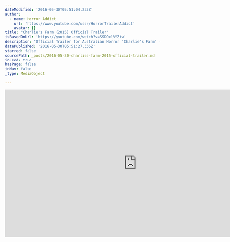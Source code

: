 ```yaml
---
dateModified: '2016-05-30T05:51:04.233Z'
author:
  - name: Horror Addict
    url: 'https://www.youtube.com/user/HorrorTrailerAddict'
    avatar: {}
title: "Charlie's Farm (2015) Official Trailer"
isBasedOnUrl: 'https://youtube.com/watch?v=SSDOxlVYZiw'
description: "Official Trailer for Australian Horror 'Charlie's Farm' (2015) Edited by Michael J Gilbert"
datePublished: '2016-05-30T05:51:27.536Z'
starred: false
sourcePath: _posts/2016-05-30-charlies-farm-2015-official-trailer.md
inFeed: true
hasPage: false
inNav: false
_type: MediaObject

---
```

<iframe src="https://cdn.embedly.com/widgets/media.html?src=https%3A%2F%2Fwww.youtube.com%2Fembed%2FSSDOxlVYZiw%3Ffeature%3Doembed&amp;url=http%3A%2F%2Fwww.youtube.com%2Fwatch%3Fv%3DSSDOxlVYZiw&amp;image=https%3A%2F%2Fi.ytimg.com%2Fvi%2FSSDOxlVYZiw%2Fhqdefault.jpg&amp;key=b7d04c9b404c499eba89ee7072e1c4f7&amp;type=text%2Fhtml&amp;schema=youtube" width="854" height="480" scrolling="no" frameborder="0" allowfullscreen="" style=""></iframe>